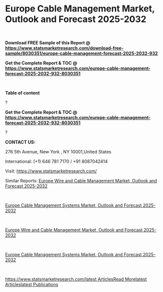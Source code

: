 <h1>Europe Cable Management Market, Outlook and Forecast 2025-2032</h1><br/><p><strong>Download FREE Sample of this Report @ <a href="https://www.statsmarketresearch.com/download-free-sample/8030351/europe-cable-management-forecast-2025-2032-932">https://www.statsmarketresearch.com/download-free-sample/8030351/europe-cable-management-forecast-2025-2032-932</a></strong></p>
 
 
 
 <div><b>Get the Complete Report & TOC @ <a href="https://www.statsmarketresearch.com/europe-cable-management-forecast-2025-2032-932-8030351">https://www.statsmarketresearch.com/europe-cable-management-forecast-2025-2032-932-8030351</a></b></div>
 
 
 
 <p><br />
 
 <b>Table of content</b></p>
 
 
 
 <p>? </p>
 
 
 
 <div><b>Get the Complete Report & TOC @ <a href="https://www.statsmarketresearch.com/europe-cable-management-forecast-2025-2032-932-8030351">https://www.statsmarketresearch.com/europe-cable-management-forecast-2025-2032-932-8030351</a></b></div>
 
 
 
 <p>? </p>
 
 
 
 <p><b>CONTACT US:</b><br />
 
 276 5th Avenue, New York , NY 10001,United States<br />
 
 International: (+1) 646 781 7170 / +91 8087042414<br />
 
 Visit: <a href="https://www.statsmarketresearch.com/">https://www.statsmarketresearch.com/</a><br />
 
 Similar Reports: <a href="https://www.statsmarketresearch.com/europe-cable-management-forecast-2025-2032-932-8030351">Europe Wire and Cable Management Market, Outlook and Forecast 2025-2032</a><br />
 
 <br />
 
 <a href="https://www.statsmarketresearch.com/europe-cable-management-forecast-2025-2032-932-8030351">Europe Cable Management Systems Market, Outlook and Forecast 2025-2032</a><br />
 
 <br />
 
 <a href="https://www.statsmarketresearch.com/europe-cable-management-forecast-2025-2032-932-8030351">Europe Wire and Cable Management Market, Outlook and Forecast 2025-2032</a><br />
 
 <br />
 
 <a href="https://www.statsmarketresearch.com/europe-cable-management-forecast-2025-2032-932-8030351">Europe Cable Management Systems Market, Outlook and Forecast 2025-2032</a><br />
 
 <br />
 
 <a href="https://gyeongbokgung.com">https://www.statsmarketresearch.com/</a><a href="https://hallyeomaritime.com">latest Articles</a><a href="https://jingwansa.com">Read More</a><a href="https://nguoiviet.jp/">latest Articles</a><a href="https://www.intelmarketresearch.com/">latest Publications</a></p>